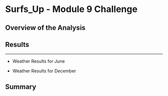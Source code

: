 # Surfs_Up - Module 9 Challenge

## Overview of the Analysis

## Results

*** 

* Weather Results for June

* Weather Results for December 

## Summary